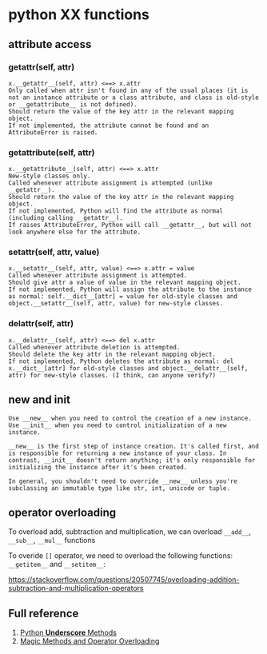 # python __XX__ functions

## attribute access

###  __getattr__(self, attr)
    x.__getattr__(self, attr) <==> x.attr
    Only called when attr isn't found in any of the usual places (it is not an instance attribute or a class attribute, and class is old-style or __getattribute__ is not defined).
    Should return the value of the key attr in the relevant mapping object.
    If not implemented, the attribute cannot be found and an AttributeError is raised.

### __getattribute__(self, attr)
    x.__getattribute__(self, attr) <==> x.attr
    New-style classes only.
    Called whenever attribute assignment is attempted (unlike __getattr__).
    Should return the value of the key attr in the relevant mapping object.
    If not implemented, Python will find the attribute as normal (including calling __getattr__).
    If raises AttributeError, Python will call __getattr__, but will not look anywhere else for the attribute.

### __setattr__(self, attr, value)
    x.__setattr__(self, attr, value) <==> x.attr = value
    Called whenever attribute assignment is attempted.
    Should give attr a value of value in the relevant mapping object.
    If not implemented, Python will assign the attribute to the instance as normal: self.__dict__[attr] = value for old-style classes and object.__setattr__(self, attr, value) for new-style classes.

### __delattr__(self, attr)
    x.__delattr__(self, attr) <==> del x.attr
    Called whenever attribute deletion is attempted.
    Should delete the key attr in the relevant mapping object.
    If not implemented, Python deletes the attribute as normal: del x.__dict__[attr] for old-style classes and object.__delattr__(self, attr) for new-style classes. (I think, can anyone verify?)

## __new__ and __init__

```
Use __new__ when you need to control the creation of a new instance. Use __init__ when you need to control initialization of a new instance.

__new__ is the first step of instance creation. It's called first, and is responsible for returning a new instance of your class. In contrast, __init__ doesn't return anything; it's only responsible for initializing the instance after it's been created.

In general, you shouldn't need to override __new__ unless you're subclassing an immutable type like str, int, unicode or tuple.
```

## operator overloading

To overload add, subtraction and multiplication,
we can overload `__add__`, `__sub__`, `__mul__`
functions

To overide `[]` operator, we need to overload the
following functions: `__getitem__` and `__setitem__`:


https://stackoverflow.com/questions/20507745/overloading-addition-subtraction-and-multiplication-operators

## Full reference
1. [Python __Underscore__ Methods](http://www.siafoo.net/article/57)
2. [Magic Methods and Operator Overloading](http://www.python-course.eu/python3_magic_methods.php)
